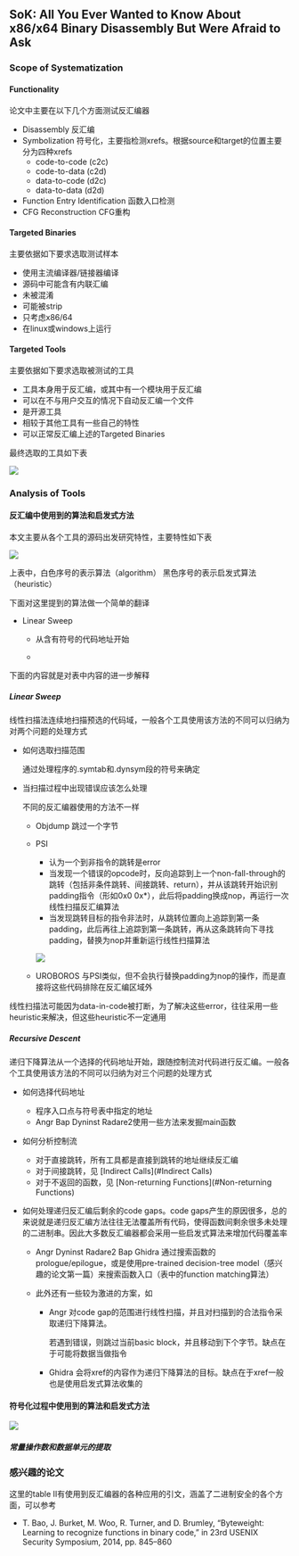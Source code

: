 ## SoK: All You Ever Wanted to Know About x86/x64 Binary Disassembly But Were Afraid to Ask

### Scope of Systematization

#### Functionality

论文中主要在以下几个方面测试反汇编器

* Disassembly  反汇编
* Symbolization  符号化，主要指检测xrefs。根据source和target的位置主要分为四种xrefs
  * code-to-code (c2c)
  * code-to-data (c2d)
  * data-to-code (d2c)
  * data-to-data (d2d)
* Function Entry Identification  函数入口检测
* CFG Reconstruction  CFG重构

#### Targeted Binaries

主要依据如下要求选取测试样本

* 使用主流编译器/链接器编译
* 源码中可能含有内联汇编
* 未被混淆
* 可能被strip
* 只考虑x86/64
* 在linux或windows上运行

#### Targeted Tools

主要依据如下要求选取被测试的工具

* 工具本身用于反汇编，或其中有一个模块用于反汇编
* 可以在不与用户交互的情况下自动反汇编一个文件
* 是开源工具
* 相较于其他工具有一些自己的特性
* 可以正常反汇编上述的Targeted Binaries

最终选取的工具如下表

![](pic/1.png)

### Analysis of Tools

#### 反汇编中使用到的算法和启发式方法

本文主要从各个工具的源码出发研究特性，主要特性如下表

![](pic/2.png)

上表中，白色序号的表示算法（algorithm） 黑色序号的表示启发式算法（heuristic）

下面对这里提到的算法做一个简单的翻译

* Linear Sweep
  
  * 从含有符号的代码地址开始
  
  * 

下面的内容就是对表中内容的进一步解释

##### Linear Sweep

线性扫描法连续地扫描预选的代码域，一般各个工具使用该方法的不同可以归纳为对两个问题的处理方式

* 如何选取扫描范围
  
  通过处理程序的.symtab和.dynsym段的符号来确定

* 当扫描过程中出现错误应该怎么处理
  
  不同的反汇编器使用的方法不一样
  
  * Objdump  跳过一个字节
  
  * PSI
    
    * 认为一个到非指令的跳转是error
    * 当发现一个错误的opcode时，反向追踪到上一个non-fall-through的跳转（包括非条件跳转、间接跳转、return），并从该跳转开始识别padding指令（形如0x0 0x*），此后将padding换成nop，再运行一次线性扫描反汇编算法
    * 当发现跳转目标的指令非法时，从跳转位置向上追踪到第一条padding，此后再往上追踪到第一条跳转，再从这条跳转向下寻找padding，替换为nop并重新运行线性扫描算法
    
    ![](pic/3.png)
  
  * UROBOROS  与PSI类似，但不会执行替换padding为nop的操作，而是直接将这些代码排除在反汇编区域外

线性扫描法可能因为data-in-code被打断，为了解决这些error，往往采用一些heuristic来解决，但这些heuristic不一定通用

##### Recursive Descent

递归下降算法从一个选择的代码地址开始，跟随控制流对代码进行反汇编。一般各个工具使用该方法的不同可以归纳为对三个问题的处理方式

* 如何选择代码地址
  
  * 程序入口点与符号表中指定的地址
  * Angr Bap Dyninst Radare2使用一些方法来发掘main函数

* 如何分析控制流
  
  * 对于直接跳转，所有工具都是直接到跳转的地址继续反汇编
  * 对于间接跳转，见 [Indirect Calls](#Indirect Calls) 
  * 对于不返回的函数，见 [Non-returning Functions](#Non-returning Functions)

* 如何处理递归反汇编后剩余的code gaps。code gaps产生的原因很多，总的来说就是递归反汇编方法往往无法覆盖所有代码，使得函数间剩余很多未处理的二进制串。因此大多数反汇编器都会采用一些启发式算法来增加代码覆盖率
  
  * Angr Dyninst Radare2 Bap Ghidra 通过搜索函数的prologue/epilogue，或是使用pre-trained decision-tree model（感兴趣的论文第一篇）来搜索函数入口（表中的function matching算法）
  
  * 此外还有一些较为激进的方案，如
    
    * Angr 对code gap的范围进行线性扫描，并且对扫描到的合法指令采取递归下降算法。
      
      若遇到错误，则跳过当前basic block，并且移动到下个字节。缺点在于可能将数据当做指令
    
    * Ghidra 会将xref的内容作为递归下降算法的目标。缺点在于xref一般也是使用启发式算法收集的

#### 符号化过程中使用到的算法和启发式方法

![](pic/4.png)

##### 常量操作数和数据单元的提取

### 感兴趣的论文

这里的table II有使用到反汇编器的各种应用的引文，涵盖了二进制安全的各个方面，可以参考

* T. Bao, J. Burket, M. Woo, R. Turner, and D. Brumley, “Byteweight: Learning to recognize functions in binary code,” in 23rd USENIX Security Symposium, 2014, pp. 845–860  

